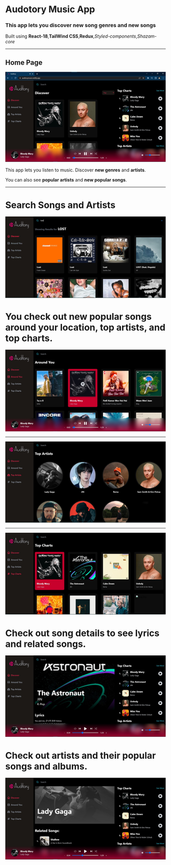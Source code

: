 # Audotory Music App
### This app lets you discover new song **genres** and new **songs**
Built using **React-18**,**TailWind CSS**,**Redux**,*Styled-components*,*Shazam-core*

***
## Home Page
![Home Page](https://github.com/Sidhartha-Saxena/Auditory/blob/master/homepage1.jpg?raw=true "HomePage")

This app lets you listen to music. Discover **new genres** and **artists**.

You can also see **popular artists** and **new popular songs**.

***

# Search Songs and Artists

![Search Page](https://github.com/Sidhartha-Saxena/Auditory/blob/master/searchpage.jpg?raw=true "Search Page")

# You check out new popular songs around your location, top artists, and top charts.

![Around You Page](https://github.com/Sidhartha-Saxena/Auditory/blob/master/aroundyoupage.jpg?raw=true "Around You Page")

***
![Top artists](https://github.com/Sidhartha-Saxena/Auditory/blob/master/topartistpage.jpg?raw=true "Top artists")

***

![Top charts](https://github.com/Sidhartha-Saxena/Auditory/blob/master/topchartspage.jpg?raw=true "Top charts")

# Check out song details to see lyrics and related songs.

![Song Details](https://github.com/Sidhartha-Saxena/Auditory/blob/master/songdetailspage.jpg?raw=true "Artist detail")

# Check out artists and their popular songs and albums.

![Artist Details](https://github.com/Sidhartha-Saxena/Auditory/blob/master/artistdetailpage.jpg?raw=true "Artist detail")  

